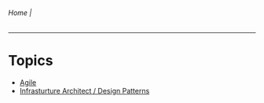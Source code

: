 ###### Home |
------------

# Topics

-  [Agile](./Agile/README.md)
-  [Infrasturture Architect / Design Patterns](./InfrastructureArchitecture/README.md)